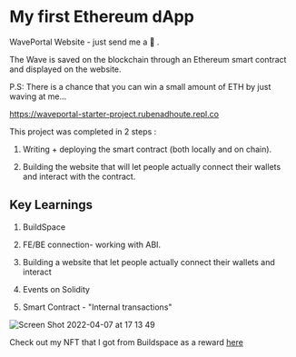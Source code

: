
# My first Ethereum dApp

WavePortal Website - just send me a 👋 .

The Wave is saved on the blockchain through an Ethereum smart contract and displayed on the website. 

P.S: There is a chance that you can win a small amount of ETH by just waving at me...

https://waveportal-starter-project.rubenadhoute.repl.co

This project was completed in 2 steps :

1. Writing + deploying the smart contract (both locally and on chain).

2. Building the website that will let people actually connect their wallets and interact with the contract.


## Key Learnings

1. BuildSpace 

2. FE/BE connection- working with ABI.

3. Building a website that let people actually connect their wallets and interact

4. Events on Solidity

5. Smart Contract - "Internal transactions"



![Screen Shot 2022-04-07 at 17 13 49](https://user-images.githubusercontent.com/68856635/162219854-5de5e40a-fdfb-4ec4-9321-6b04c0f5a16e.png)



Check out my NFT that I got from Buildspace as a reward [here](https://opensea.io/assets/matic/0x3CD266509D127d0Eac42f4474F57D0526804b44e/16474?force_update=true)



